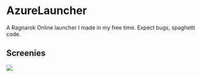 # AzureLauncher

A Ragnarok Online launcher I made in my free time.
Expect bugs, spaghetti code.

## Screenies
![](http://i.imgur.com/bTeGxiU.png)
